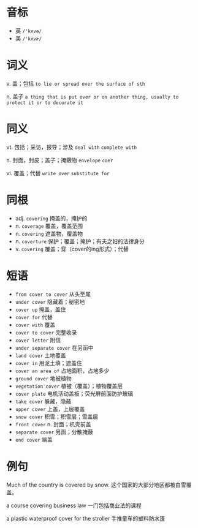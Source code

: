 # 音标

- 英 `/'kʌvə/`
- 美 `/'kʌvɚ/`

# 词义

v. 盖；包括
`to lie or spread over the surface of sth`

n. 盖子
`a thing that is put over or on another thing, usually to protect it or to decorate it`

# 同义

vt. 包括；采访，报导；涉及
`deal with` `complete with`

n. 封面，封皮；盖子；掩蔽物
`envelope` `coer`

vi. 覆盖；代替
`write over` `substitute for`

# 同根

- adj. `covering` 掩盖的，掩护的
- n. `coverage` 覆盖，覆盖范围
- n. `covering` 遮盖物，覆盖物
- n. `coverture` 保护；覆盖；掩护；有夫之妇的法律身分
- v. `covering` 覆盖；穿（cover的ing形式）；代替

# 短语

- `from cover to cover` 从头至尾
- `under cover` 隐藏着；秘密地
- `cover up` 掩盖，盖住
- `cover for` 代替
- `cover with` 覆盖
- `cover to cover` 完整收录
- `cover letter` 附信
- `under separate cover` 在另函中
- `land cover` 土地覆盖
- `cover in` 用泥土填；遮盖住
- `cover an area of` 占地面积，占地多少
- `ground cover` 地被植物
- `vegetation cover` 植被（覆盖）；植物覆盖层
- `cover plate` 电机活动盖板；荧光屏前面防护玻璃
- `take cover` 躲藏，隐蔽
- `upper cover` 上盖，上层覆盖
- `snow cover` 积雪；积雪层；雪盖层
- `front cover` n. 封面；机壳前盖
- `separate cover` 另函；分散掩蔽
- `end cover` 端盖

# 例句

Much of the country is covered by snow.
这个国家的大部分地区都被白雪覆盖。

a course covering business law
一门包括商业法的课程

a plastic waterproof cover for the stroller
手推童车的塑料防水篷


